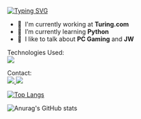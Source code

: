 <a href="https://git.io/typing-svg"><img src="https://readme-typing-svg.herokuapp.com?font=Fira+Code&duration=3000&pause=200&vCenter=true&width=435&lines=Hello;My+name+is+Paulo+Muniz;Nice+to+E-meet+you!" alt="Typing SVG" /></a>

- :office: &nbsp;I'm currently working at **Turing.com**
- :seedling: &nbsp;I’m currently learning **Python**
- :speech_balloon: &nbsp;I like to talk about **PC Gaming** and **JW**

Technologies Used:<br>
<img src="https://img.shields.io/badge/Python-FFD43B?style=for-the-badge&logo=python&logoColor=blue" />

Contact:<br>
<a href="https://www.linkedin.com/in/paulormuniz/">
  <img src="https://img.shields.io/badge/LinkedIn-0077B5?style=for-the-badge&logo=linkedin&logoColor=white" />
<a href="mailto:paulomuniz@gmail.com">
  <img src="https://img.shields.io/badge/Gmail-D14836?style=for-the-badge&logo=gmail&logoColor=white" />
  
  [![Top Langs](https://github-readme-stats.vercel.app/api/top-langs/?username=techmuniz&layout=compact)](https://github.com/anuraghazra/github-readme-stats)
  
  ![Anurag's GitHub stats](https://github-readme-stats.vercel.app/api?username=techmuniz&show_icons=true&theme=radical)



